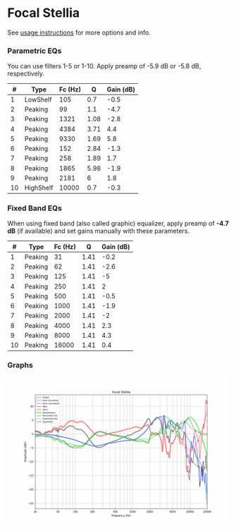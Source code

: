 # Focal Stellia
See [usage instructions](https://github.com/jaakkopasanen/AutoEq#usage) for more options and info.

### Parametric EQs
You can use filters 1-5 or 1-10. Apply preamp of -5.9 dB or -5.8 dB, respectively.

|   # | Type      |   Fc (Hz) |    Q |   Gain (dB) |
|-----|-----------|-----------|------|-------------|
|   1 | LowShelf  |       105 | 0.7  |        -0.5 |
|   2 | Peaking   |        99 | 1.1  |        -4.7 |
|   3 | Peaking   |      1321 | 1.08 |        -2.8 |
|   4 | Peaking   |      4384 | 3.71 |         4.4 |
|   5 | Peaking   |      9330 | 1.69 |         5.8 |
|   6 | Peaking   |       152 | 2.84 |        -1.3 |
|   7 | Peaking   |       258 | 1.89 |         1.7 |
|   8 | Peaking   |      1865 | 5.98 |        -1.9 |
|   9 | Peaking   |      2181 | 6    |         1.8 |
|  10 | HighShelf |     10000 | 0.7  |        -0.3 |

### Fixed Band EQs
When using fixed band (also called graphic) equalizer, apply preamp of **-4.7 dB** (if available) and set gains manually with these parameters.

|   # | Type    |   Fc (Hz) |    Q |   Gain (dB) |
|-----|---------|-----------|------|-------------|
|   1 | Peaking |        31 | 1.41 |        -0.2 |
|   2 | Peaking |        62 | 1.41 |        -2.6 |
|   3 | Peaking |       125 | 1.41 |        -5   |
|   4 | Peaking |       250 | 1.41 |         2   |
|   5 | Peaking |       500 | 1.41 |        -0.5 |
|   6 | Peaking |      1000 | 1.41 |        -1.9 |
|   7 | Peaking |      2000 | 1.41 |        -2   |
|   8 | Peaking |      4000 | 1.41 |         2.3 |
|   9 | Peaking |      8000 | 1.41 |         4.3 |
|  10 | Peaking |     16000 | 1.41 |         0.4 |

### Graphs
![](./Focal%20Stellia.png)
